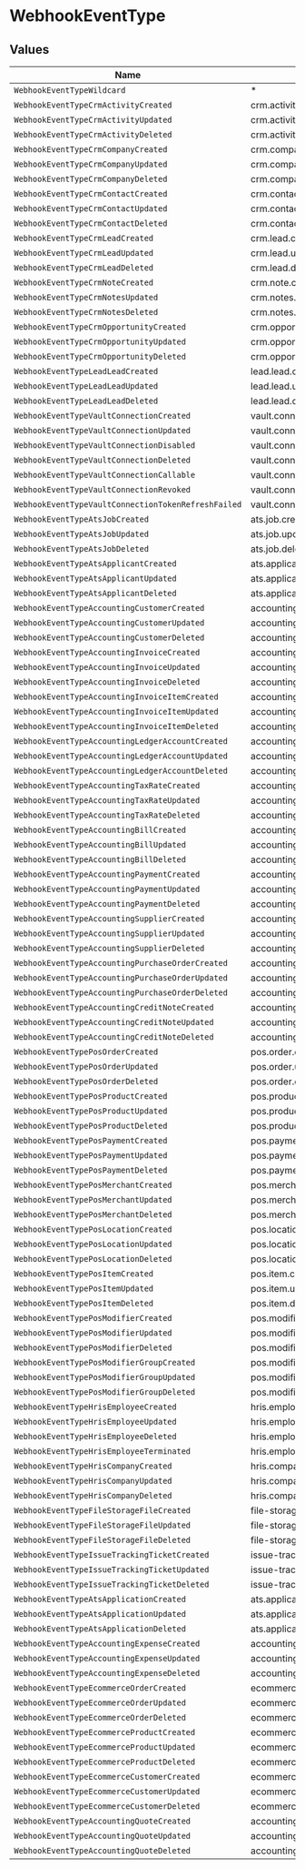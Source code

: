 # WebhookEventType


## Values

| Name                                                | Value                                               |
| --------------------------------------------------- | --------------------------------------------------- |
| `WebhookEventTypeWildcard`                          | *                                                   |
| `WebhookEventTypeCrmActivityCreated`                | crm.activity.created                                |
| `WebhookEventTypeCrmActivityUpdated`                | crm.activity.updated                                |
| `WebhookEventTypeCrmActivityDeleted`                | crm.activity.deleted                                |
| `WebhookEventTypeCrmCompanyCreated`                 | crm.company.created                                 |
| `WebhookEventTypeCrmCompanyUpdated`                 | crm.company.updated                                 |
| `WebhookEventTypeCrmCompanyDeleted`                 | crm.company.deleted                                 |
| `WebhookEventTypeCrmContactCreated`                 | crm.contact.created                                 |
| `WebhookEventTypeCrmContactUpdated`                 | crm.contact.updated                                 |
| `WebhookEventTypeCrmContactDeleted`                 | crm.contact.deleted                                 |
| `WebhookEventTypeCrmLeadCreated`                    | crm.lead.created                                    |
| `WebhookEventTypeCrmLeadUpdated`                    | crm.lead.updated                                    |
| `WebhookEventTypeCrmLeadDeleted`                    | crm.lead.deleted                                    |
| `WebhookEventTypeCrmNoteCreated`                    | crm.note.created                                    |
| `WebhookEventTypeCrmNotesUpdated`                   | crm.notes.updated                                   |
| `WebhookEventTypeCrmNotesDeleted`                   | crm.notes.deleted                                   |
| `WebhookEventTypeCrmOpportunityCreated`             | crm.opportunity.created                             |
| `WebhookEventTypeCrmOpportunityUpdated`             | crm.opportunity.updated                             |
| `WebhookEventTypeCrmOpportunityDeleted`             | crm.opportunity.deleted                             |
| `WebhookEventTypeLeadLeadCreated`                   | lead.lead.created                                   |
| `WebhookEventTypeLeadLeadUpdated`                   | lead.lead.updated                                   |
| `WebhookEventTypeLeadLeadDeleted`                   | lead.lead.deleted                                   |
| `WebhookEventTypeVaultConnectionCreated`            | vault.connection.created                            |
| `WebhookEventTypeVaultConnectionUpdated`            | vault.connection.updated                            |
| `WebhookEventTypeVaultConnectionDisabled`           | vault.connection.disabled                           |
| `WebhookEventTypeVaultConnectionDeleted`            | vault.connection.deleted                            |
| `WebhookEventTypeVaultConnectionCallable`           | vault.connection.callable                           |
| `WebhookEventTypeVaultConnectionRevoked`            | vault.connection.revoked                            |
| `WebhookEventTypeVaultConnectionTokenRefreshFailed` | vault.connection.token_refresh.failed               |
| `WebhookEventTypeAtsJobCreated`                     | ats.job.created                                     |
| `WebhookEventTypeAtsJobUpdated`                     | ats.job.updated                                     |
| `WebhookEventTypeAtsJobDeleted`                     | ats.job.deleted                                     |
| `WebhookEventTypeAtsApplicantCreated`               | ats.applicant.created                               |
| `WebhookEventTypeAtsApplicantUpdated`               | ats.applicant.updated                               |
| `WebhookEventTypeAtsApplicantDeleted`               | ats.applicant.deleted                               |
| `WebhookEventTypeAccountingCustomerCreated`         | accounting.customer.created                         |
| `WebhookEventTypeAccountingCustomerUpdated`         | accounting.customer.updated                         |
| `WebhookEventTypeAccountingCustomerDeleted`         | accounting.customer.deleted                         |
| `WebhookEventTypeAccountingInvoiceCreated`          | accounting.invoice.created                          |
| `WebhookEventTypeAccountingInvoiceUpdated`          | accounting.invoice.updated                          |
| `WebhookEventTypeAccountingInvoiceDeleted`          | accounting.invoice.deleted                          |
| `WebhookEventTypeAccountingInvoiceItemCreated`      | accounting.invoice_item.created                     |
| `WebhookEventTypeAccountingInvoiceItemUpdated`      | accounting.invoice_item.updated                     |
| `WebhookEventTypeAccountingInvoiceItemDeleted`      | accounting.invoice_item.deleted                     |
| `WebhookEventTypeAccountingLedgerAccountCreated`    | accounting.ledger_account.created                   |
| `WebhookEventTypeAccountingLedgerAccountUpdated`    | accounting.ledger_account.updated                   |
| `WebhookEventTypeAccountingLedgerAccountDeleted`    | accounting.ledger_account.deleted                   |
| `WebhookEventTypeAccountingTaxRateCreated`          | accounting.tax_rate.created                         |
| `WebhookEventTypeAccountingTaxRateUpdated`          | accounting.tax_rate.updated                         |
| `WebhookEventTypeAccountingTaxRateDeleted`          | accounting.tax_rate.deleted                         |
| `WebhookEventTypeAccountingBillCreated`             | accounting.bill.created                             |
| `WebhookEventTypeAccountingBillUpdated`             | accounting.bill.updated                             |
| `WebhookEventTypeAccountingBillDeleted`             | accounting.bill.deleted                             |
| `WebhookEventTypeAccountingPaymentCreated`          | accounting.payment.created                          |
| `WebhookEventTypeAccountingPaymentUpdated`          | accounting.payment.updated                          |
| `WebhookEventTypeAccountingPaymentDeleted`          | accounting.payment.deleted                          |
| `WebhookEventTypeAccountingSupplierCreated`         | accounting.supplier.created                         |
| `WebhookEventTypeAccountingSupplierUpdated`         | accounting.supplier.updated                         |
| `WebhookEventTypeAccountingSupplierDeleted`         | accounting.supplier.deleted                         |
| `WebhookEventTypeAccountingPurchaseOrderCreated`    | accounting.purchase_order.created                   |
| `WebhookEventTypeAccountingPurchaseOrderUpdated`    | accounting.purchase_order.updated                   |
| `WebhookEventTypeAccountingPurchaseOrderDeleted`    | accounting.purchase_order.deleted                   |
| `WebhookEventTypeAccountingCreditNoteCreated`       | accounting.credit_note.created                      |
| `WebhookEventTypeAccountingCreditNoteUpdated`       | accounting.credit_note.updated                      |
| `WebhookEventTypeAccountingCreditNoteDeleted`       | accounting.credit_note.deleted                      |
| `WebhookEventTypePosOrderCreated`                   | pos.order.created                                   |
| `WebhookEventTypePosOrderUpdated`                   | pos.order.updated                                   |
| `WebhookEventTypePosOrderDeleted`                   | pos.order.deleted                                   |
| `WebhookEventTypePosProductCreated`                 | pos.product.created                                 |
| `WebhookEventTypePosProductUpdated`                 | pos.product.updated                                 |
| `WebhookEventTypePosProductDeleted`                 | pos.product.deleted                                 |
| `WebhookEventTypePosPaymentCreated`                 | pos.payment.created                                 |
| `WebhookEventTypePosPaymentUpdated`                 | pos.payment.updated                                 |
| `WebhookEventTypePosPaymentDeleted`                 | pos.payment.deleted                                 |
| `WebhookEventTypePosMerchantCreated`                | pos.merchant.created                                |
| `WebhookEventTypePosMerchantUpdated`                | pos.merchant.updated                                |
| `WebhookEventTypePosMerchantDeleted`                | pos.merchant.deleted                                |
| `WebhookEventTypePosLocationCreated`                | pos.location.created                                |
| `WebhookEventTypePosLocationUpdated`                | pos.location.updated                                |
| `WebhookEventTypePosLocationDeleted`                | pos.location.deleted                                |
| `WebhookEventTypePosItemCreated`                    | pos.item.created                                    |
| `WebhookEventTypePosItemUpdated`                    | pos.item.updated                                    |
| `WebhookEventTypePosItemDeleted`                    | pos.item.deleted                                    |
| `WebhookEventTypePosModifierCreated`                | pos.modifier.created                                |
| `WebhookEventTypePosModifierUpdated`                | pos.modifier.updated                                |
| `WebhookEventTypePosModifierDeleted`                | pos.modifier.deleted                                |
| `WebhookEventTypePosModifierGroupCreated`           | pos.modifier-group.created                          |
| `WebhookEventTypePosModifierGroupUpdated`           | pos.modifier-group.updated                          |
| `WebhookEventTypePosModifierGroupDeleted`           | pos.modifier-group.deleted                          |
| `WebhookEventTypeHrisEmployeeCreated`               | hris.employee.created                               |
| `WebhookEventTypeHrisEmployeeUpdated`               | hris.employee.updated                               |
| `WebhookEventTypeHrisEmployeeDeleted`               | hris.employee.deleted                               |
| `WebhookEventTypeHrisEmployeeTerminated`            | hris.employee.terminated                            |
| `WebhookEventTypeHrisCompanyCreated`                | hris.company.created                                |
| `WebhookEventTypeHrisCompanyUpdated`                | hris.company.updated                                |
| `WebhookEventTypeHrisCompanyDeleted`                | hris.company.deleted                                |
| `WebhookEventTypeFileStorageFileCreated`            | file-storage.file.created                           |
| `WebhookEventTypeFileStorageFileUpdated`            | file-storage.file.updated                           |
| `WebhookEventTypeFileStorageFileDeleted`            | file-storage.file.deleted                           |
| `WebhookEventTypeIssueTrackingTicketCreated`        | issue-tracking.ticket.created                       |
| `WebhookEventTypeIssueTrackingTicketUpdated`        | issue-tracking.ticket.updated                       |
| `WebhookEventTypeIssueTrackingTicketDeleted`        | issue-tracking.ticket.deleted                       |
| `WebhookEventTypeAtsApplicationCreated`             | ats.application.created                             |
| `WebhookEventTypeAtsApplicationUpdated`             | ats.application.updated                             |
| `WebhookEventTypeAtsApplicationDeleted`             | ats.application.deleted                             |
| `WebhookEventTypeAccountingExpenseCreated`          | accounting.expense.created                          |
| `WebhookEventTypeAccountingExpenseUpdated`          | accounting.expense.updated                          |
| `WebhookEventTypeAccountingExpenseDeleted`          | accounting.expense.deleted                          |
| `WebhookEventTypeEcommerceOrderCreated`             | ecommerce.order.created                             |
| `WebhookEventTypeEcommerceOrderUpdated`             | ecommerce.order.updated                             |
| `WebhookEventTypeEcommerceOrderDeleted`             | ecommerce.order.deleted                             |
| `WebhookEventTypeEcommerceProductCreated`           | ecommerce.product.created                           |
| `WebhookEventTypeEcommerceProductUpdated`           | ecommerce.product.updated                           |
| `WebhookEventTypeEcommerceProductDeleted`           | ecommerce.product.deleted                           |
| `WebhookEventTypeEcommerceCustomerCreated`          | ecommerce.customer.created                          |
| `WebhookEventTypeEcommerceCustomerUpdated`          | ecommerce.customer.updated                          |
| `WebhookEventTypeEcommerceCustomerDeleted`          | ecommerce.customer.deleted                          |
| `WebhookEventTypeAccountingQuoteCreated`            | accounting.quote.created                            |
| `WebhookEventTypeAccountingQuoteUpdated`            | accounting.quote.updated                            |
| `WebhookEventTypeAccountingQuoteDeleted`            | accounting.quote.deleted                            |